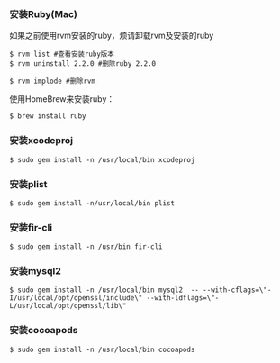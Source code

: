 ### 安装Ruby(Mac)
 如果之前使用rvm安装的ruby，烦请卸载rvm及安装的ruby
```
$ rvm list #查看安装ruby版本
$ rvm uninstall 2.2.0 #删除ruby 2.2.0

$ rvm implode #删除rvm
```
使用HomeBrew来安装ruby：
```
$ brew install ruby
```
### 安装xcodeproj
```
$ sudo gem install -n /usr/local/bin xcodeproj
```
### 安装plist
```
$ sudo gem install -n/usr/local/bin plist
```
### 安装fir-cli
```
$ sudo gem install -n /usr/bin fir-cli
```
### 安装mysql2
```
$ sudo gem install -n /usr/local/bin mysql2  -- --with-cflags=\"-I/usr/local/opt/openssl/include\" --with-ldflags=\"-L/usr/local/opt/openssl/lib\"
```

### 安装cocoapods
```
$ sudo gem install -n /usr/local/bin cocoapods  
```
